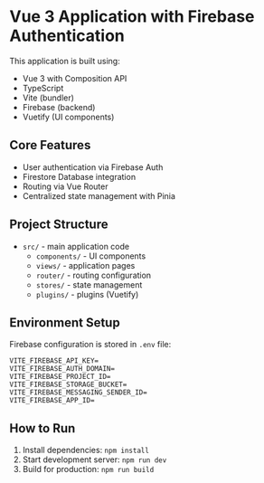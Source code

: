 # Vue 3 Application with Firebase Authentication

This application is built using:

- Vue 3 with Composition API
- TypeScript
- Vite (bundler)
- Firebase (backend)
- Vuetify (UI components)

## Core Features

- User authentication via Firebase Auth
- Firestore Database integration
- Routing via Vue Router
- Centralized state management with Pinia

## Project Structure

- `src/` - main application code
  - `components/` - UI components
  - `views/` - application pages
  - `router/` - routing configuration
  - `stores/` - state management
  - `plugins/` - plugins (Vuetify)

## Environment Setup

Firebase configuration is stored in `.env` file:

```
VITE_FIREBASE_API_KEY=
VITE_FIREBASE_AUTH_DOMAIN=
VITE_FIREBASE_PROJECT_ID=
VITE_FIREBASE_STORAGE_BUCKET=
VITE_FIREBASE_MESSAGING_SENDER_ID=
VITE_FIREBASE_APP_ID=
```

## How to Run

1. Install dependencies: `npm install`
2. Start development server: `npm run dev`
3. Build for production: `npm run build`

